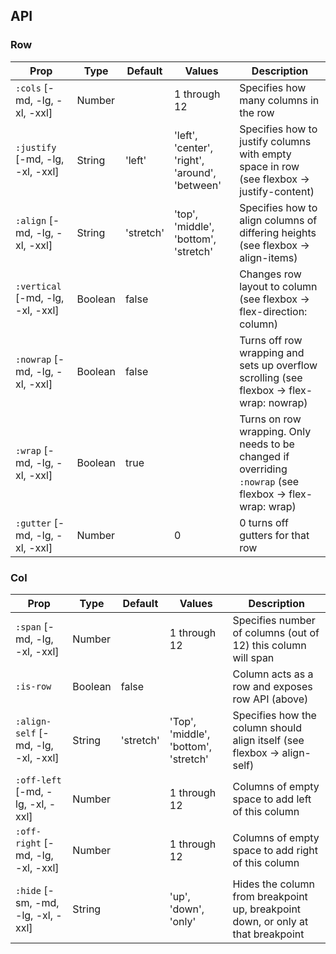 ## API

### Row

| Prop | Type | Default | Values | Description |
| --- | --- | --- | --- | --- |
| `:cols` [-md, -lg, -xl, -xxl] | Number |  | 1 through 12 | Specifies how many columns in the row |
| `:justify`  [-md, -lg, -xl, -xxl] | String | 'left' | 'left', 'center', 'right', 'around', 'between' | Specifies how to justify columns with empty space in row (see flexbox -> justify-content) |
| `:align` [-md, -lg, -xl, -xxl] | String | 'stretch' | 'top', 'middle', 'bottom', 'stretch' | Specifies how to align columns of differing heights (see flexbox -> align-items) |
| `:vertical` [-md, -lg, -xl, -xxl] | Boolean | false | | Changes row layout to column (see flexbox -> flex-direction: column) |
| `:nowrap` [-md, -lg, -xl, -xxl] | Boolean | false | | Turns off row wrapping and sets up overflow scrolling (see flexbox -> flex-wrap: nowrap) |
| `:wrap` [-md, -lg, -xl, -xxl] | Boolean | true | | Turns on row wrapping. Only needs to be changed if overriding `:nowrap` (see flexbox -> flex-wrap: wrap) |
| `:gutter` [-md, -lg, -xl, -xxl] | Number | | 0 | 0 turns off gutters for that row |

### Col

| Prop | Type | Default | Values | Description |
| --- | --- | --- | --- | --- |
| `:span` [-md, -lg, -xl, -xxl] | Number |  | 1 through 12 | Specifies number of columns (out of 12) this column will span |
| `:is-row` | Boolean | false |  | Column acts as a row and exposes row API (above) |
| `:align-self` [-md, -lg, -xl, -xxl] | String | 'stretch' | 'Top', 'middle', 'bottom', 'stretch' | Specifies how the column should align itself (see flexbox -> align-self) |
| `:off-left` [-md, -lg, -xl, -xxl] | Number |  | 1 through 12 | Columns of empty space to add left of this column |
| `:off-right` [-md, -lg, -xl, -xxl] | Number |  | 1 through 12 | Columns of empty space to add right of this column |
| `:hide` [-sm, -md, -lg, -xl, -xxl] | String |  | 'up', 'down', 'only' | Hides the column from breakpoint up, breakpoint down, or only at that breakpoint |